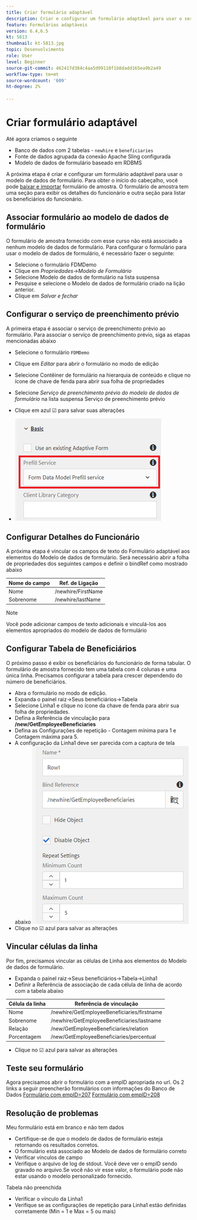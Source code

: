 ```yaml
---
title: Criar formulário adaptável
description: Criar e configurar um formulário adaptável para usar o serviço de preenchimento prévio do modelo de dados de formulário
feature: Formulários adaptáveis
version: 6.4,6.5
kt: 5813
thumbnail: kt-5813.jpg
topic: Desenvolvimento
role: User
level: Beginner
source-git-commit: 462417d384c4aa5d99110f1b8dadd165ea9b2a49
workflow-type: tm+mt
source-wordcount: '609'
ht-degree: 2%

---
```



# Criar formulário adaptável

Até agora criamos o seguinte

* Banco de dados com 2 tabelas - `newhire` e `beneficiaries`
* Fonte de dados agrupada da conexão Apache Sling configurada
* Modelo de dados de formulário baseado em RDBMS

A próxima etapa é criar e configurar um formulário adaptável para usar o modelo de dados de formulário.  Para obter o início do cabeçalho, você pode [baixar e importar](assets/fdm-demo-af.zip) formulário de amostra. O formulário de amostra tem uma seção para exibir os detalhes do funcionário e outra seção para listar os beneficiários do funcionário.

## Associar formulário ao modelo de dados de formulário

O formulário de amostra fornecido com esse curso não está associado a nenhum modelo de dados de formulário. Para configurar o formulário para usar o modelo de dados de formulário, é necessário fazer o seguinte:

* Selecione o formulário FDMDemo
* Clique em _Propriedades_->_Modelo de Formulário_
* Selecione Modelo de dados de formulário na lista suspensa
* Pesquise e selecione o Modelo de dados de formulário criado na lição anterior.
* Clique em _Salvar e fechar_

## Configurar o serviço de preenchimento prévio

A primeira etapa é associar o serviço de preenchimento prévio ao formulário. Para associar o serviço de preenchimento prévio, siga as etapas mencionadas abaixo

* Selecione o formulário `FDMDemo`
* Clique em _Editar_ para abrir o formulário no modo de edição
* Selecione Contêiner de formulário na hierarquia de conteúdo e clique no ícone de chave de fenda para abrir sua folha de propriedades
* Selecione _Serviço de preenchimento prévio do modelo de dados de formulário_ na lista suspensa Serviço de preenchimento prévio
* Clique em azul ☑ para salvar suas alterações

* ![serviço de preenchimento prévio](assets/fdm-prefill.png)

## Configurar Detalhes do Funcionário

A próxima etapa é vincular os campos de texto do Formulário adaptável aos elementos do Modelo de dados de formulário. Será necessário abrir a folha de propriedades dos seguintes campos e definir o bindRef como mostrado abaixo


| Nome do campo | Ref. de Ligação |
|------------|--------------------|
| Nome | /newhire/FirstName |
| Sobrenome | /newhire/lastName |

>[!NOTE]
>
>Você pode adicionar campos de texto adicionais e vinculá-los aos elementos apropriados do modelo de dados de formulário

## Configurar Tabela de Beneficiários

O próximo passo é exibir os beneficiários do funcionário de forma tabular. O formulário de amostra fornecido tem uma tabela com 4 colunas e uma única linha. Precisamos configurar a tabela para crescer dependendo do número de beneficiários.

* Abra o formulário no modo de edição.
* Expanda o painel raiz->Seus beneficiários->Tabela
* Selecione Linha1 e clique no ícone da chave de fenda para abrir sua folha de propriedades.
* Defina a Referência de vinculação para **/new/GetEmployeeBeneficiaries**
* Defina as Configurações de repetição - Contagem mínima para 1 e Contagem máxima para 5.
* A configuração da Linha1 deve ser parecida com a captura de tela abaixo
   ![row-configure](assets/configure-row.PNG)
* Clique no ☑ azul para salvar as alterações

## Vincular células da linha

Por fim, precisamos vincular as células de Linha aos elementos do Modelo de dados de formulário.

* Expanda o painel raiz->Seus beneficiários->Tabela->Linha1
* Definir a Referência de associação de cada célula de linha de acordo com a tabela abaixo

| Célula da linha | Referência de vinculação |
|------------|----------------------------------------------|
| Nome | /newhire/GetEmployeeBeneficiaries/firstname |
| Sobrenome | /newhire/GetEmployeeBeneficiaries/lastname |
| Relação | /new/GetEmployeeBeneficiaries/relation |
| Porcentagem | /new/GetEmployeeBeneficiaries/percentual |

* Clique no ☑ azul para salvar as alterações

## Teste seu formulário

Agora precisamos abrir o formulário com a empID apropriada no url. Os 2 links a seguir preencherão formulários com informações do Banco de Dados
[Formulário com empID=207](http://localhost:4502/content/dam/formsanddocuments/fdmdemo/jcr:content?wcmmode=disabled&amp;empID=207)
[Formulário com empID=208](http://localhost:4502/content/dam/formsanddocuments/fdmdemo/jcr:content?wcmmode=disabled&amp;empID=208)

## Resolução de problemas

Meu formulário está em branco e não tem dados

* Certifique-se de que o modelo de dados de formulário esteja retornando os resultados corretos.
* O formulário está associado ao Modelo de dados de formulário correto
* Verificar vínculos de campo
* Verifique o arquivo de log de stdout. Você deve ver o empID sendo gravado no arquivo.Se você não vir esse valor, o formulário pode não estar usando o modelo personalizado fornecido.

Tabela não preenchida

* Verificar o vínculo da Linha1
* Verifique se as configurações de repetição para Linha1 estão definidas corretamente (Min = 1 e Max = 5 ou mais)

